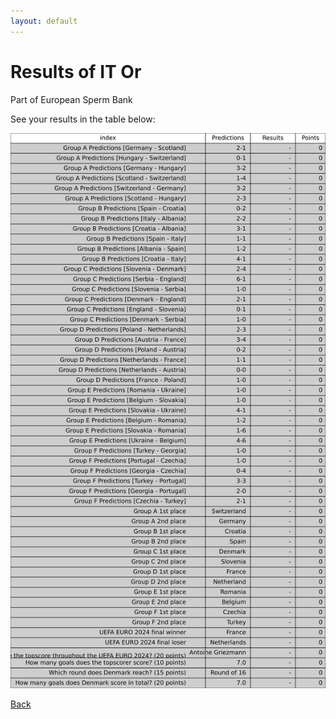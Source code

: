 ```yaml
---
layout: default
---
```


# Results of IT  Or 
    
Part of European Sperm Bank
    
See your results in the table below:
    
![IT  Or](./user_plots/IT__Or.svg?raw=true)

[Back](https://christianbanggribsvad.github.io/em_spillet.github.io/)